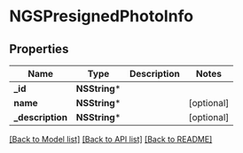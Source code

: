 # NGSPresignedPhotoInfo

## Properties
Name | Type | Description | Notes
------------ | ------------- | ------------- | -------------
**_id** | **NSString*** |  | 
**name** | **NSString*** |  | [optional] 
**_description** | **NSString*** |  | [optional] 

[[Back to Model list]](../README.md#documentation-for-models) [[Back to API list]](../README.md#documentation-for-api-endpoints) [[Back to README]](../README.md)


